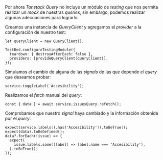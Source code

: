 Por ahora *Tanstack Query* no incluye un módulo de *testing* que nos permita realizar un *mock* de nuestras *queries*, sin embargo, podemos realizar algunas adecuaciones para lograrlo:

Creamos una instancia de *QueryClient* y agregamos el *provider* a la configuración de nuestro test:

```
let queryClient = new QueryClient();

TestBed.configureTestingModule({
  teardown: { destroyAfterEach: false },
  providers: [provideQueryClient(queryClient)],
});
```

Simulamos el cambio de alguna de las *signals* de las que depende el *query* que deseamos probar:

```
service.toggleLabel('Accesibility');
```

Realizamos el *fetch* manual del *query*:

```
const { data } = await service.issuesQuery.refetch();
```

Comprobamos que nuestro *signal* haya cambiado y la información obtenida por el *query*:

```
expect(service.labels().has('Accesibility')).toBeTrue();
expect(data).toBeDefined();
data?.forEach((issue) => {
  expect(
    issue.labels.some((label) => label.name === 'Accesibility'),
  ).toBeTrue();
});
```